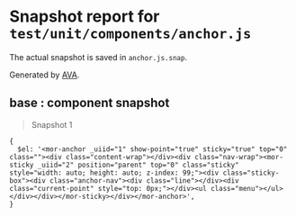 # Snapshot report for `test/unit/components/anchor.js`

The actual snapshot is saved in `anchor.js.snap`.

Generated by [AVA](https://ava.li).

## base : component snapshot

> Snapshot 1

    {
      $el: '<mor-anchor _uiid="1" show-point="true" sticky="true" top="0" class=""><div class="content-wrap"></div><div class="nav-wrap"><mor-sticky _uiid="2" position="parent" top="0" class="sticky" style="width: auto; height: auto; z-index: 99;"><div class="sticky-box"><div class="anchor-nav"><div class="line"></div><div class="current-point" style="top: 0px;"></div><ul class="menu"></ul></div></div></mor-sticky></div></mor-anchor>',
    }
